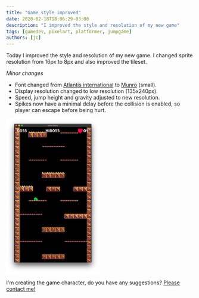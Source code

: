 ```yaml
---
title: "Game style improved"
date: 2020-02-18T18:06:29-03:00
description: "I improved the style and resolution of my new game"
tags: [gamedev, pixelart, platformer, jumpgame]
authors: [jc]
---
```


Today I improved the style and resolution of my new game. I changed sprite resolution from 16px to 8px and also improved the tileset.

*Minor changes*
- Font changed from [Atlantis international](https://www.ffonts.net/Atlantis-International.font) to [Munro](https://www.ffonts.net/Munro.font) (small).
- Display resolution changed to low resolution (135x240px).
- Speed, jump height and gravity adjusted to new resolution.
- Spikes now have a minimal delay before the collision is enabled, so player can escape before being hurt.

![Game screenshot](screenshot.png)

I'm creating the game character, do you have any suggestions? [Please contact me!](/about)
